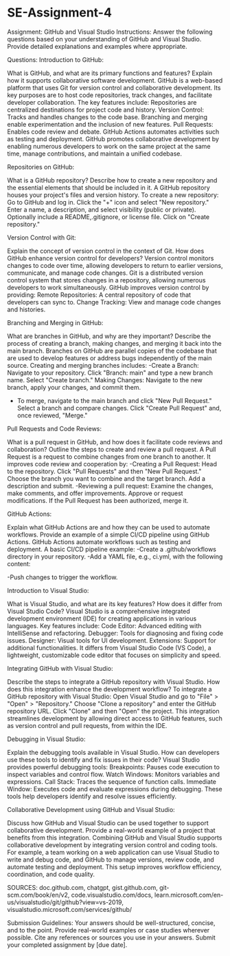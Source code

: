 # SE-Assignment-4
Assignment: GitHub and Visual Studio
Instructions:
Answer the following questions based on your understanding of GitHub and Visual Studio. Provide detailed explanations and examples where appropriate.

Questions:
Introduction to GitHub:

What is GitHub, and what are its primary functions and features? Explain how it supports collaborative software development.
GitHub is a web-based platform that uses Git for version control and collaborative development. Its key purposes are to host code repositories, track changes, and facilitate developer collaboration. The key features include:
Repositories are centralized destinations for project code and history.
Version Control: Tracks and handles changes to the code base.
Branching and merging enable experimentation and the inclusion of new features.
Pull Requests: Enables code review and debate.
GitHub Actions automates activities such as testing and deployment.
GitHub promotes collaborative development by enabling numerous developers to work on the same project at the same time, manage contributions, and maintain a unified codebase.

Repositories on GitHub:

What is a GitHub repository? Describe how to create a new repository and the essential elements that should be included in it.
A GitHub repository houses your project's files and version history. To create a new repository:
Go to GitHub and log in.
Click the "+" icon and select "New repository."
Enter a name, a description, and select visibility (public or private).
Optionally include a README,.gitignore, or license file.
Click on "Create repository."

Version Control with Git:

Explain the concept of version control in the context of Git. How does GitHub enhance version control for developers?
Version control monitors changes to code over time, allowing developers to return to earlier versions, communicate, and manage code changes. Git is a distributed version control system that stores changes in a repository, allowing numerous developers to work simultaneously.
GitHub improves version control by providing:
Remote Repositories: A central repository of code that developers can sync to.
Change Tracking: View and manage code changes and histories.

Branching and Merging in GitHub:

What are branches in GitHub, and why are they important? Describe the process of creating a branch, making changes, and merging it back into the main branch.
Branches on GitHub are parallel copies of the codebase that are used to develop features or address bugs independently of the main source. Creating and merging branches includes:
-Create a Branch:
Navigate to your repository.
Click "Branch: main" and type a new branch name.
Select "Create branch."
Making Changes: Navigate to the new branch, apply your changes, and commit them.
- To merge, navigate to the main branch and click "New Pull Request."
Select a branch and compare changes.
Click "Create Pull Request" and, once reviewed, "Merge."

Pull Requests and Code Reviews:

What is a pull request in GitHub, and how does it facilitate code reviews and collaboration? Outline the steps to create and review a pull request.
A Pull Request is a request to combine changes from one branch to another. It improves code review and cooperation by:
-Creating a Pull Request:
Head to the repository.
Click "Pull Requests" and then "New Pull Request."
Choose the branch you want to combine and the target branch.
Add a description and submit.
-Reviewing a pull request:
Examine the changes, make comments, and offer improvements.
Approve or request modifications.
If the Pull Request has been authorized, merge it.

GitHub Actions:

Explain what GitHub Actions are and how they can be used to automate workflows. Provide an example of a simple CI/CD pipeline using GitHub Actions.
GitHub Actions automate workflows such as testing and deployment. A basic CI/CD pipeline example:
-Create a .github/workflows directory in your repository.
-Add a YAML file, e.g., ci.yml, with the following content:
<!--name: CI

on: [push]

jobs:
  build:
    runs-on: ubuntu-latest

    steps:
    - uses: actions/checkout@v3
    - name: Set up Node.js
      uses: actions/setup-node@v3
      with:
        node-version: '14'
    - run: npm install
    - run: npm test -->
-Push changes to trigger the workflow.

Introduction to Visual Studio:

What is Visual Studio, and what are its key features? How does it differ from Visual Studio Code?
Visual Studio is a comprehensive integrated development environment (IDE) for creating applications in various languages. Key features include:
Code Editor: Advanced editing with IntelliSense and refactoring.
Debugger: Tools for diagnosing and fixing code issues.
Designer: Visual tools for UI development.
Extensions: Support for additional functionalities.
It differs from Visual Studio Code (VS Code), a lightweight, customizable code editor that focuses on simplicity and speed.

Integrating GitHub with Visual Studio:

Describe the steps to integrate a GitHub repository with Visual Studio. How does this integration enhance the development workflow?
To integrate a GitHub repository with Visual Studio:
Open Visual Studio and go to "File" > "Open" > "Repository."
Choose "Clone a repository" and enter the GitHub repository URL.
Click "Clone" and then "Open" the project.
This integration streamlines development by allowing direct access to GitHub features, such as version control and pull requests, from within the IDE.

Debugging in Visual Studio:

Explain the debugging tools available in Visual Studio. How can developers use these tools to identify and fix issues in their code?
Visual Studio provides powerful debugging tools:
Breakpoints: Pauses code execution to inspect variables and control flow.
Watch Windows: Monitors variables and expressions.
Call Stack: Traces the sequence of function calls.
Immediate Window: Executes code and evaluate expressions during debugging.
These tools help developers identify and resolve issues efficiently.

Collaborative Development using GitHub and Visual Studio:

Discuss how GitHub and Visual Studio can be used together to support collaborative development. Provide a real-world example of a project that benefits from this integration.
Combining GitHub and Visual Studio supports collaborative development by integrating version control and coding tools.
For example, a team working on a web application can use Visual Studio to write and debug code, and GitHub to manage versions, review code, and automate testing and deployment. This setup improves workflow efficiency, coordination, and code quality.

SOURCES:
doc.github.com, chatgpt, gist.github.com, git-scm.com/book/en/v2, code.visualstudio.com/docs, learn.microsoft.com/en-us/visualstudio/git/github?view=vs-2019, visualstudio.microsoft.com/services/github/


Submission Guidelines:
Your answers should be well-structured, concise, and to the point.
Provide real-world examples or case studies wherever possible.
Cite any references or sources you use in your answers.
Submit your completed assignment by [due date].
